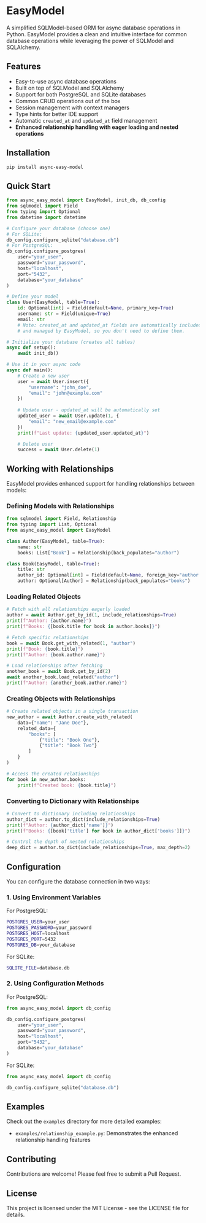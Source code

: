 # EasyModel

A simplified SQLModel-based ORM for async database operations in Python. EasyModel provides a clean and intuitive interface for common database operations while leveraging the power of SQLModel and SQLAlchemy.

## Features

- Easy-to-use async database operations
- Built on top of SQLModel and SQLAlchemy
- Support for both PostgreSQL and SQLite databases
- Common CRUD operations out of the box
- Session management with context managers
- Type hints for better IDE support
- Automatic `created_at` and `updated_at` field management
- **Enhanced relationship handling with eager loading and nested operations**

## Installation

```bash
pip install async-easy-model
```

## Quick Start

```python
from async_easy_model import EasyModel, init_db, db_config
from sqlmodel import Field
from typing import Optional
from datetime import datetime

# Configure your database (choose one)
# For SQLite:
db_config.configure_sqlite("database.db")
# For PostgreSQL:
db_config.configure_postgres(
    user="your_user",
    password="your_password",
    host="localhost",
    port="5432",
    database="your_database"
)

# Define your model
class User(EasyModel, table=True):
    id: Optional[int] = Field(default=None, primary_key=True)
    username: str = Field(unique=True)
    email: str
    # Note: created_at and updated_at fields are automatically included
    # and managed by EasyModel, so you don't need to define them.

# Initialize your database (creates all tables)
async def setup():
    await init_db()

# Use it in your async code
async def main():
    # Create a new user
    user = await User.insert({
        "username": "john_doe",
        "email": "john@example.com"
    })
    
    # Update user - updated_at will be automatically set
    updated_user = await User.update(1, {
        "email": "new_email@example.com"
    })
    print(f"Last update: {updated_user.updated_at}")

    # Delete user
    success = await User.delete(1)
```

## Working with Relationships

EasyModel provides enhanced support for handling relationships between models:

### Defining Models with Relationships

```python
from sqlmodel import Field, Relationship
from typing import List, Optional
from async_easy_model import EasyModel

class Author(EasyModel, table=True):
    name: str
    books: List["Book"] = Relationship(back_populates="author")

class Book(EasyModel, table=True):
    title: str
    author_id: Optional[int] = Field(default=None, foreign_key="author.id")
    author: Optional[Author] = Relationship(back_populates="books")
```

### Loading Related Objects

```python
# Fetch with all relationships eagerly loaded
author = await Author.get_by_id(1, include_relationships=True)
print(f"Author: {author.name}")
print(f"Books: {[book.title for book in author.books]}")

# Fetch specific relationships
book = await Book.get_with_related(1, "author")
print(f"Book: {book.title}")
print(f"Author: {book.author.name}")

# Load relationships after fetching
another_book = await Book.get_by_id(2)
await another_book.load_related("author")
print(f"Author: {another_book.author.name}")
```

### Creating Objects with Relationships

```python
# Create related objects in a single transaction
new_author = await Author.create_with_related(
    data={"name": "Jane Doe"},
    related_data={
        "books": [
            {"title": "Book One"},
            {"title": "Book Two"}
        ]
    }
)

# Access the created relationships
for book in new_author.books:
    print(f"Created book: {book.title}")
```

### Converting to Dictionary with Relationships

```python
# Convert to dictionary including relationships
author_dict = author.to_dict(include_relationships=True)
print(f"Author: {author_dict['name']}")
print(f"Books: {[book['title'] for book in author_dict['books']]}")

# Control the depth of nested relationships
deep_dict = author.to_dict(include_relationships=True, max_depth=2)
```

## Configuration

You can configure the database connection in two ways:

### 1. Using Environment Variables

For PostgreSQL:
```bash
POSTGRES_USER=your_user
POSTGRES_PASSWORD=your_password
POSTGRES_HOST=localhost
POSTGRES_PORT=5432
POSTGRES_DB=your_database
```

For SQLite:
```bash
SQLITE_FILE=database.db
```

### 2. Using Configuration Methods

For PostgreSQL:
```python
from async_easy_model import db_config

db_config.configure_postgres(
    user="your_user",
    password="your_password",
    host="localhost",
    port="5432",
    database="your_database"
)
```

For SQLite:
```python
from async_easy_model import db_config

db_config.configure_sqlite("database.db")
```

## Examples

Check out the `examples` directory for more detailed examples:

- `examples/relationship_example.py`: Demonstrates the enhanced relationship handling features

## Contributing

Contributions are welcome! Please feel free to submit a Pull Request.

## License

This project is licensed under the MIT License - see the LICENSE file for details.
